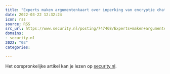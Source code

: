 ```yaml
---
title: "Experts maken argumentenkaart over inperking van encryptie chat-apps"
date: 2022-03-22 12:32:24
icon: rss
source: RSS
src_url: https://www.security.nl/posting/747468/Experts+maken+argumentenkaart+over+inperking+van+encryptie+chat-apps?channel=rss
domains:
- security.nl
2022: "03"
categories:

---
```

Het oorspronkelijke artikel kan je lezen op [security.nl](https://www.security.nl/posting/747468/Experts+maken+argumentenkaart+over+inperking+van+encryptie+chat-apps?channel=rss).
